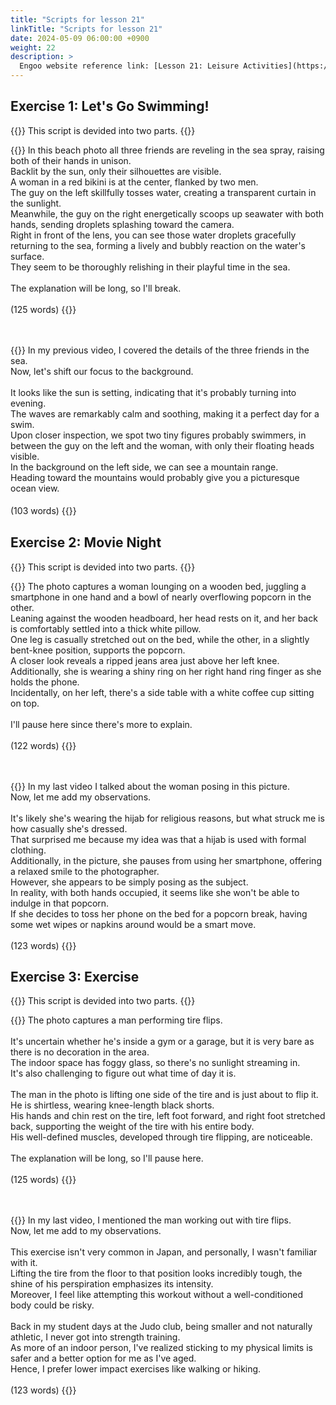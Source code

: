 ```yaml
---
title: "Scripts for lesson 21"
linkTitle: "Scripts for lesson 21"
date: 2024-05-09 06:00:00 +0900
weight: 22
description: >
  Engoo website reference link: [Lesson 21: Leisure Activities](https://engoo.com/app/lessons/describing-pictures-intermediate-describing-pictures-leisure-activities/mGIRoEbOEeeMJqtecYpcnw?category_id=P_HriMOnEeifo0O-yMP42w&course_id=ZZasjsOnEeiHZVOMC0VfdA)
---
```


## Exercise 1: Let's Go Swimming!

{{<alert>}}
This script is devided into two parts.
{{</alert>}}

{{<card header="**1st script**">}}
In this beach photo all three friends are reveling in the sea spray, raising both of their hands in unison.<br/>
Backlit by the sun, only their silhouettes are visible. <br/>
A woman in a red bikini is at the center, flanked by two men. <br/>
The guy on the left skillfully tosses water, creating a transparent curtain in the sunlight.<br/>
Meanwhile, the guy on the right energetically scoops up seawater with both hands, sending droplets splashing toward the camera. <br/>
Right in front of the lens, you can see those water droplets gracefully returning to the sea, forming a lively and bubbly reaction on the water's surface.<br/>
They seem to be thoroughly relishing in their playful time in the sea.<br/>
<br/>
The explanation will be long, so I'll break.<br/>
<br/>
(125 words)
{{</card>}}

　

{{<card header="**2nd script**">}}
In my previous video, I covered the details of the three friends in the sea. <br/>
Now, let's shift our focus to the background. <br/>
<br/>
It looks like the sun is setting, indicating that it's probably turning into evening. <br/>
The waves are remarkably calm and soothing, making it a perfect day for a swim. <br/>
Upon closer inspection, we spot two tiny figures probably swimmers, in between the guy on the left and the woman, with only their floating heads visible.<br/>
In the background on the left side, we can see a mountain range. <br/>
Heading toward the mountains would probably give you a picturesque ocean view.<br/>
<br/>
(103 words)
{{</card>}}
　

## Exercise 2: Movie Night

{{<alert>}}
This script is devided into two parts.
{{</alert>}}

{{<card header="**1st script**">}}
The photo captures a woman lounging on a wooden bed, juggling a smartphone in one hand and a bowl of nearly overflowing popcorn in the other. <br/>
Leaning against the wooden headboard, her head rests on it, and her back is comfortably settled into a thick white pillow.<br/>
One leg is casually stretched out on the bed, while the other, in a slightly bent-knee position, supports the popcorn.<br/>
A closer look reveals a ripped jeans area just above her left knee.<br/>
Additionally, she is wearing a shiny ring on her right hand ring finger as she holds the phone.<br/>
Incidentally, on her left, there's a side table with a white coffee cup sitting on top.<br/>
<br/>
I'll pause here since there's more to explain.<br/>
<br/>
(122 words)
{{</card>}}

　

{{<card header="**2nd script**">}}
In my last video I talked about the woman posing in this picture.<br/>
Now, let me add my observations. <br/>
<br/>
It's likely she's wearing the hijab for religious reasons, but what struck me is how casually she's dressed. <br/>
That surprised me because my idea was that a hijab is used with formal clothing.<br/>
Additionally, in the picture, she pauses from using her smartphone, offering a relaxed smile to the photographer. <br/>
However, she appears to be simply posing as the subject. <br/>
In reality, with both hands occupied, it seems like she won't be able to indulge in that popcorn.<br/>
If she decides to toss her phone on the bed for a popcorn break, having some wet wipes or napkins around would be a smart move.<br/>
<br/>
(123 words)
{{</card>}}

## Exercise 3: Exercise

{{<alert>}}
This script is devided into two parts.
{{</alert>}}

{{<card header="**1st script**">}}
The photo captures a man performing tire flips. <br/>
<br/>
It's uncertain whether he's inside a gym or a garage, but it is very bare as there is no decoration in the area.<br/>
The indoor space has foggy glass, so there's no sunlight streaming in. <br/>
It's also challenging to figure out what time of day it is.<br/>
<br/>
The man in the photo is lifting one side of the tire and is just about to flip it.<br/>
He is shirtless, wearing knee-length black shorts. <br/>
His hands and chin rest on the tire, left foot forward, and right foot stretched back, supporting the weight of the tire with his entire body. <br/>
His well-defined muscles, developed through tire flipping, are noticeable.<br/>
<br/>
The explanation will be long, so I'll pause here.<br/>
<br/>
(125 words)
{{</card>}}

　

{{<card header="**2nd script**">}}
In my last video, I mentioned the man working out with tire flips.<br/>
Now, let me add to my observations. <br/>
<br/>
This exercise isn't very common in Japan, and personally, I wasn't familiar with it. <br/>
Lifting the tire from the floor to that position looks incredibly tough, the shine of his perspiration emphasizes its intensity. <br/>
Moreover, I feel like attempting this workout without a well-conditioned body could be risky. <br/>
<br/>
Back in my student days at the Judo club, being smaller and not naturally athletic, I never got into strength training. <br/>
As more of an indoor person, I've realized sticking to my physical limits is safer and a better option for me as I've aged. <br/>
Hence, I prefer lower impact exercises like walking or hiking.<br/>
<br/>
(123 words)
{{</card>}}

